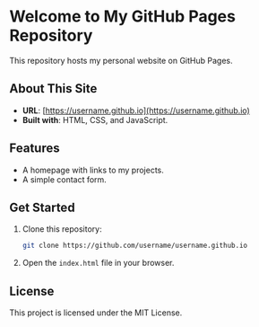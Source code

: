 # Welcome to My GitHub Pages Repository

This repository hosts my personal website on GitHub Pages.

## About This Site
- **URL**: [https://username.github.io](https://username.github.io)
- **Built with**: HTML, CSS, and JavaScript.

## Features
- A homepage with links to my projects.
- A simple contact form.

## Get Started
1. Clone this repository:
    ```bash
    git clone https://github.com/username/username.github.io
    ```
2. Open the `index.html` file in your browser.

## License
This project is licensed under the MIT License.
